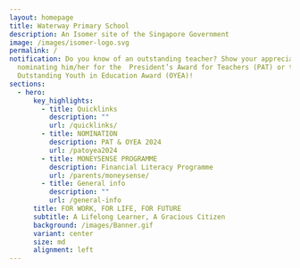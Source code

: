 ```yaml
---
layout: homepage
title: Waterway Primary School
description: An Isomer site of the Singapore Government
image: /images/isomer-logo.svg
permalink: /
notification: Do you know of an outstanding teacher? Show your appreciation by
  nominating him/her for the  President’s Award for Teachers (PAT) or the
  Outstanding Youth in Education Award (OYEA)!
sections:
  - hero:
      key_highlights:
        - title: Quicklinks
          description: ""
          url: /quicklinks/
        - title: NOMINATION
          description: PAT & OYEA 2024
          url: /patoyea2024
        - title: MONEYSENSE PROGRAMME
          description: Financial Literacy Programme
          url: /parents/moneysense/
        - title: General info
          description: ""
          url: /general-info
      title: FOR WORK, FOR LIFE, FOR FUTURE
      subtitle: A Lifelong Learner, A Gracious Citizen
      background: /images/Banner.gif
      variant: center
      size: md
      alignment: left
---
```

